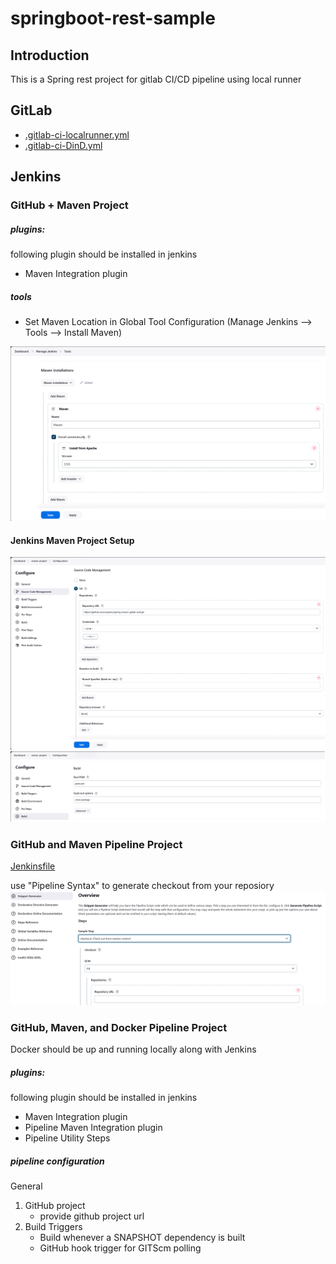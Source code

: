 # springboot-rest-sample

## Introduction
This is a Spring rest project for gitlab CI/CD pipeline using local runner


## GitLab
* [.gitlab-ci-localrunner.yml](src%2Fmain%2Fresources%2Fgitlab%2F.gitlab-ci-localrunner.yml)
* [.gitlab-ci-DinD.yml](src%2Fmain%2Fresources%2Fgitlab%2F.gitlab-ci-DinD.yml)

## Jenkins
### GitHub + Maven Project

##### plugins:
following plugin should be installed in jenkins
* Maven Integration plugin 

##### tools

* Set Maven Location in Global Tool Configuration (Manage Jenkins --> Tools --> Install Maven)

![tools_maven.png](src/main/resources/images/tools_maven.png)

#### Jenkins Maven Project Setup
![img.png](src/main/resources/images/img.png)
![img_1.png](src/main/resources/images/img_1.png)

### GitHub and Maven Pipeline Project

[Jenkinsfile](src%2Fmain%2Fresources%2Fjenkins%2FJenkinsfile)

use "Pipeline Syntax" to generate checkout from your reposiory
![img.png](img.png)

### GitHub, Maven, and Docker Pipeline Project

Docker should be up and running locally along with Jenkins

##### plugins:
following plugin should be installed in jenkins
* Maven Integration plugin
* Pipeline Maven Integration plugin
* Pipeline Utility Steps

##### pipeline configuration
General
1. GitHub project
   * provide github project url
2. Build Triggers
   * Build whenever a SNAPSHOT dependency is built
   * GitHub hook trigger for GITScm polling
